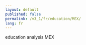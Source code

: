 ```yaml
---
layout: default
published: false
permalink: /v3_1/fr/education/MEX/
lang: fr
---
```


education analysis MEX
